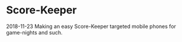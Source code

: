 # Score-Keeper

2018-11-23 
Making an easy Score-Keeper targeted mobile phones for game-nights and such.
